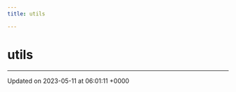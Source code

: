 ```yaml
---
title: utils

---
```


# utils








-------------------------------

Updated on 2023-05-11 at 06:01:11 +0000